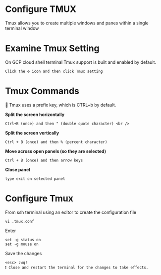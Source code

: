 # Configure TMUX

Tmux allows you to create multiple windows and panes within a single terminal window

# Examine Tmux Setting
On GCP cloud shell terminal Tmux support is built and enabled by default.
```
Click the ⚙️ icon and then click Tmux setting
```

# Tmux Commands

📝 Tmux uses a prefix key, which is CTRL+b by default.

**Split the screen horizontally** <br />
```
Ctrl+B (once) and then " (double quote character) <br />
```

**Split the screen vertically** <br />
```
Ctrl + B (once) and then % (percent character)
```

**Move across open panels (so they are selected)** <br />
```
Ctrl + B (once) and then arrow keys
```

**Close panel** <br />
```
type exit on selected panel
```

# Configure Tmux
From ssh terminal using an editor to create the configuration file
```
vi .tmux.conf
```
Enter
```
set -g status on
set -g mouse on
```
Save the changes
```
<esc> :wq!
❗️ Close and restart the terminal for the changes to take effects.
```
